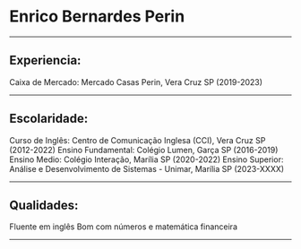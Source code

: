# Enrico Bernardes Perin


---


## Experiencia:

Caixa de Mercado: Mercado Casas Perin, Vera Cruz SP (2019-2023)


---


## Escolaridade:

Curso de Inglês: Centro de Comunicação Inglesa (CCI), Vera Cruz SP (2012-2022)
Ensino Fundamental: Colégio Lumen, Garça SP (2016-2019)
Ensino Medio: Colégio Interação, Marília SP (2020-2022)
Ensino Superior: Análise e Desenvolvimento de Sistemas - Unimar, Marília SP (2023-XXXX)


---


## Qualidades:

Fluente em inglês
Bom com números e matemática financeira


---
